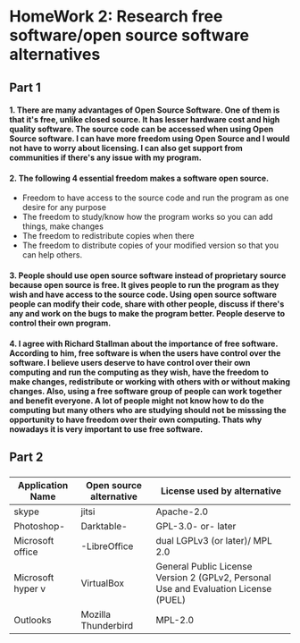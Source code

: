 # HomeWork 2: Research free software/open source software alternatives

## Part 1
 
#### 1. There are many  advantages of Open Source Software. One of them is that it's free, unlike closed source. It has lesser hardware cost and high quality software. The source code can be accessed when using Open Source software. I can have more freedom using Open Source and I would not have to worry about licensing. I can also get support from communities if there's any issue with my program.

#### 2. The following 4 essential freedom makes a software open source. 
   - Freedom to have access to the source code and run the program as one desire for any purpose
   - The freedom to study/know how the program works so you can add things, make changes
   - The freedom to redistribute copies when there
   - The freedom to distribute copies of your modified version so that you can help others. 

#### 3. People should use open source software instead of proprietary source because open source is free. It gives people to run the program as they wish and have access to the source code. Using open source software people can modify their code, share with other people, discuss if there's any  and work on the bugs to make the program better. People deserve to control their own program.



#### 4. I agree with Richard Stallman  about the importance of free software. According to him, free software is when the users have control over the software. I believe users deserve to have control over their own computing and run the computing as they wish, have the freedom to make changes, redistribute or working with others  with or without making changes. Also, using a free software group of people can work together and benefit everyone. A lot of people might not know how to do the computing but many others who are studying should not be misssing the opportunity to have freedom over their own computing. Thats why nowadays it is very important to use free software.



## Part 2

### 
| Application Name   | Open source alternative | License used by alternative |
|--------------------|-------------------------|-----------------------------|
| skype |  jitsi | Apache-2.0 |
| Photoshop- | Darktable- | GPL-3.0- or- later |
| Microsoft office |-LibreOffice | dual LGPLv3 (or later)/ MPL 2.0 |
| Microsoft hyper v | VirtualBox | General Public License Version 2 (GPLv2, Personal Use and Evaluation License (PUEL) |
| Outlooks | Mozilla Thunderbird | MPL-2.0 |
